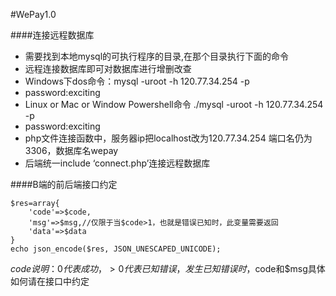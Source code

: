 #WePay1.0

####连接远程数据库
- 需要找到本地mysql的可执行程序的目录,在那个目录执行下面的命令
- 远程连接数据库即可对数据库进行增删改查
- Windows下dos命令：mysql -uroot -h 120.77.34.254 -p
- password:exciting
- Linux or Mac or Window Powershell命令 ./mysql -uroot -h 120.77.34.254 -p
- password:exciting
- php文件连接函数中，服务器ip把localhost改为120.77.34.254 端口名仍为3306，数据库名wepay
- 后端统一include ‘connect.php’连接远程数据库

####B端的前后端接口约定
```
$res=array{
    'code'=>$code,
    'msg'=>$msg,//仅限于当$code>1，也就是错误已知时，此变量需要返回
    'data'=>$data
}
echo json_encode($res, JSON_UNESCAPED_UNICODE);
```
$code说明：0代表成功，>0代表已知错误，发生已知错误时，$code和$msg具体如何请在接口中约定

